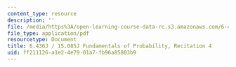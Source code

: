 ```yaml
---
content_type: resource
description: ''
file: /media/https%3A/open-learning-course-data-rc.s3.amazonaws.com/6-436j-fundamentals-of-probability-fall-2018/ff211126a1e24e7901a7fb96a85803b9_MIT6_436JF18_rec4.pdf
file_type: application/pdf
resourcetype: Document
title: 6.436J / 15.085J Fundamentals of Probability, Recitation 4
uid: ff211126-a1e2-4e79-01a7-fb96a85803b9
---
```

